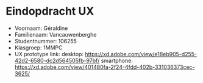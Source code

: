 # Eindopdracht UX

- Voornaam: Géraldine   
- Familienaam: Vancauwenberghe
- Studentnummer: 106255 
- Klasgroep: 1MMPC
- UX prototype link: desktop: https://xd.adobe.com/view/e18eb905-d255-42d2-6580-dc2d564505fb-97bf/ 
smartphone: https://xd.adobe.com/view/401480fa-2f24-4fdd-402b-331036373cec-3625/ 